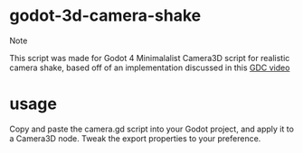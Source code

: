 # godot-3d-camera-shake
> [!NOTE]
> This script was made for Godot 4
Minimalalist Camera3D script for realistic camera shake, based off of an implementation discussed in this [GDC video](https://youtu.be/tu-Qe66AvtY?si=YpmcTn_-Flh5qUOh)

# usage
Copy and paste the camera.gd script into your Godot project, and apply it to a Camera3D node. Tweak the export properties to your preference.

